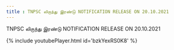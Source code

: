 ```yaml
---
title : TNPSC லிருந்து இரண்டு NOTIFICATION RELEASE ON 20.10.2021
---
```


TNPSC லிருந்து இரண்டு NOTIFICATION RELEASE ON 20.10.2021



{% include youtubePlayer.html id='bzkYexRS0K8' %}
